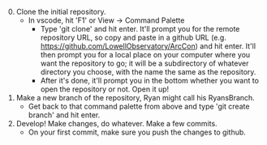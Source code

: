 0. Clone the initial repository.
    - In vscode, hit 'F1' or View -> Command Palette
        - Type 'git clone' and hit enter. It'll prompt you for the
          remote repository URL, so copy and paste in a github URL
          (e.g. https://github.com/LowellObservatory/ArcCon) and hit enter.
          It'll then prompt you for a local place on your computer where you
          want the repository to go; it will be a subdirectory of whatever
          directory you choose, with the name the same as the repository.
        - After it's done, it'll prompt you in the bottom whether you want
          to open the repository or not. Open it up!
1. Make a new branch of the repository, Ryan might call his RyansBranch.
    - Get back to that command palette from above and type 'git create branch'
      and hit enter.
2. Develop! Make changes, do whatever. Make a few commits.
    - On your first commit, make sure you push the changes to github.